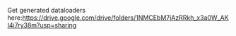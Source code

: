 Get generated dataloaders here:https://drive.google.com/drive/folders/1NMCEbM7jAzRRkh_x3a0W_AKI4i7ry38m?usp=sharing
